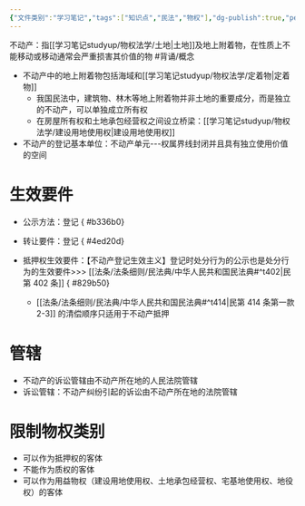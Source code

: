 ```yaml
---
{"文件类别":"学习笔记","tags":["知识点","民法","物权"],"dg-publish":true,"permalink":"/学习笔记studyup/物权法学/不动产/","dgPassFrontmatter":true,"created":"2024-09-29T08:52:26.723+08:00","updated":"2024-10-23T12:03:23.583+08:00"}
---
```


不动产：指[[学习笔记studyup/物权法学/土地\|土地]]及地上附着物，在性质上不能移动或移动通常会严重损害其价值的物 #背诵/概念 
- 不动产中的地上附着物包括海域和[[学习笔记studyup/物权法学/定着物\|定着物]]
	- 我国民法中，建筑物、林木等地上附着物并非土地的重要成分，而是独立的不动产，可以单独成立所有权
	- 在房屋所有权和土地承包经营权之间设立桥梁：[[学习笔记studyup/物权法学/建设用地使用权\|建设用地使用权]]
- 不动产的登记基本单位：不动产单元---权属界线封闭并且具有独立使用价值的空间
# 生效要件
- 公示方法：登记
{ #b336b0}

- 转让要件：登记
{ #4ed20d}

- 抵押权生效要件：【不动产登记生效主义】登记时处分行为的公示也是处分行为的生效要件>>> [[法条/法条细则/民法典/中华人民共和国民法典#^t402\|民第 402 条]]
{ #829b50}

	- [[法条/法条细则/民法典/中华人民共和国民法典#^t414\|民第 414 条第一款2-3]] 的清偿顺序只适用于不动产抵押
# 管辖
- 不动产的诉讼管辖由不动产所在地的人民法院管辖
- 诉讼管辖：不动产纠纷引起的诉讼由不动产所在地的法院管辖
# 限制物权类别
- 可以作为抵押权的客体
- 不能作为质权的客体
- 可以作为用益物权（建设用地使用权、土地承包经营权、宅基地使用权、地役权）的客体
